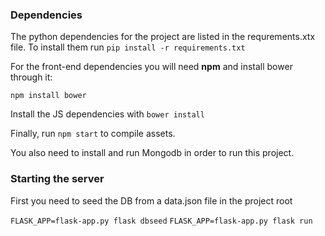 ### Dependencies

The python dependencies for the project are listed in the requrements.xtx file. To install them run
```pip install -r requirements.txt```

For the front-end dependencies you will need **npm** and install bower through it:
```
npm install bower
```

Install the JS dependencies with `bower install`

Finally, run `npm start` to compile assets.

You also need to install and run Mongodb in order to run this project.

### Starting the server

First you need to seed the DB from a data.json file in the project root

`FLASK_APP=flask-app.py flask dbseed`
`FLASK_APP=flask-app.py flask run`
